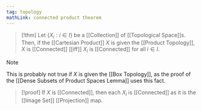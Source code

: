 ```yaml
---
tag: topology
mathLink: connected product theorem
---
```

>[!thm]
Let $\{X_{i}:i\in I\}$ be a [[Collection]] of [[Topological Space]]s. Then, if the [[Cartesian Product]] $X$ is given the [[Product Topology]], $X$ is [[Connected]] [[iff]] $X_i$ is [[Connected]] for all $i\in I$.

>[!note]
>This is probably not true if $X$ is given the [[Box Topology]], as the proof of the [[Dense Subsets of Product Spaces Lemma]] uses this fact.

>[!proof]
If $X$ is [[Connected]], then each $X_{i}$ is [[Connected]] as it is the [[Image Set]] [[Projection]] map.

